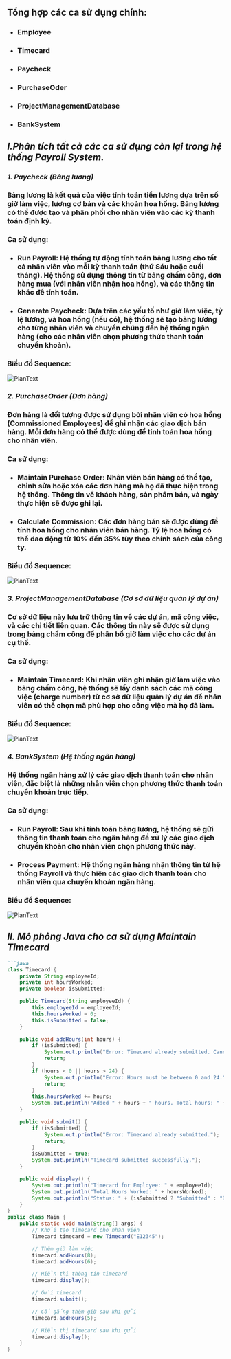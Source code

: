 ## Tổng hợp các ca sử dụng chính:
- ### Employee
- ### Timecard
- ### Paycheck
- ### PurchaseOder
- ### ProjectManagementDatabase
- ### BankSystem
## *I.Phân tích tất cả các ca sử dụng còn lại trong hệ thống Payroll System.*
### *1. Paycheck (Bảng lương)*
### Bảng lương là kết quả của việc tính toán tiền lương dựa trên số giờ làm việc, lương cơ bản và các khoản hoa hồng. Bảng lương có thể được tạo và phân phối cho nhân viên vào các kỳ thanh toán định kỳ.
### Ca sử dụng:
- ### Run Payroll: Hệ thống tự động tính toán bảng lương cho tất cả nhân viên vào mỗi kỳ thanh toán (thứ Sáu hoặc cuối tháng). Hệ thống sử dụng thông tin từ bảng chấm công, đơn hàng mua (với nhân viên nhận hoa hồng), và các thông tin khác để tính toán.
- ### Generate Paycheck: Dựa trên các yếu tố như giờ làm việc, tỷ lệ lương, và hoa hồng (nếu có), hệ thống sẽ tạo bảng lương cho từng nhân viên và chuyển chúng đến hệ thống ngân hàng (cho các nhân viên chọn phương thức thanh toán chuyển khoản).
### Biểu đồ Sequence: 
![PlanText]()
### *2. PurchaseOrder (Đơn hàng)*
### Đơn hàng là đối tượng được sử dụng bởi nhân viên có hoa hồng (Commissioned Employees) để ghi nhận các giao dịch bán hàng. Mỗi đơn hàng có thể được dùng để tính toán hoa hồng cho nhân viên.
### Ca sử dụng:
- ### Maintain Purchase Order: Nhân viên bán hàng có thể tạo, chỉnh sửa hoặc xóa các đơn hàng mà họ đã thực hiện trong hệ thống. Thông tin về khách hàng, sản phẩm bán, và ngày thực hiện sẽ được ghi lại.
- ### Calculate Commission: Các đơn hàng bán sẽ được dùng để tính hoa hồng cho nhân viên bán hàng. Tỷ lệ hoa hồng có thể dao động từ 10% đến 35% tùy theo chính sách của công ty.
### Biểu đồ Sequence: 
![PlanText]()
### *3. ProjectManagementDatabase (Cơ sở dữ liệu quản lý dự án)*
### Cơ sở dữ liệu này lưu trữ thông tin về các dự án, mã công việc, và các chi tiết liên quan. Các thông tin này sẽ được sử dụng trong bảng chấm công để phân bổ giờ làm việc cho các dự án cụ thể.
### Ca sử dụng:
- ### Maintain Timecard: Khi nhân viên ghi nhận giờ làm việc vào bảng chấm công, hệ thống sẽ lấy danh sách các mã công việc (charge number) từ cơ sở dữ liệu quản lý dự án để nhân viên có thể chọn mã phù hợp cho công việc mà họ đã làm.
### Biểu đồ Sequence: 
![PlanText]()
### *4. BankSystem (Hệ thống ngân hàng)*
### Hệ thống ngân hàng xử lý các giao dịch thanh toán cho nhân viên, đặc biệt là những nhân viên chọn phương thức thanh toán chuyển khoản trực tiếp.
### Ca sử dụng:
- ### Run Payroll: Sau khi tính toán bảng lương, hệ thống sẽ gửi thông tin thanh toán cho ngân hàng để xử lý các giao dịch chuyển khoản cho nhân viên chọn phương thức này.
- ### Process Payment: Hệ thống ngân hàng nhận thông tin từ hệ thống Payroll và thực hiện các giao dịch thanh toán cho nhân viên qua chuyển khoản ngân hàng.
### Biểu đồ Sequence: 
![PlanText]()
## *II. Mô phỏng Java cho ca sử dụng Maintain Timecard*
```markdown
```java
class Timecard {
    private String employeeId;
    private int hoursWorked;
    private boolean isSubmitted;

    public Timecard(String employeeId) {
        this.employeeId = employeeId;
        this.hoursWorked = 0;
        this.isSubmitted = false;
    }

    public void addHours(int hours) {
        if (isSubmitted) {
            System.out.println("Error: Timecard already submitted. Cannot add hours.");
            return;
        }
        if (hours < 0 || hours > 24) {
            System.out.println("Error: Hours must be between 0 and 24.");
            return;
        }
        this.hoursWorked += hours;
        System.out.println("Added " + hours + " hours. Total hours: " + this.hoursWorked);
    }

    public void submit() {
        if (isSubmitted) {
            System.out.println("Error: Timecard already submitted.");
            return;
        }
        isSubmitted = true;
        System.out.println("Timecard submitted successfully.");
    }

    public void display() {
        System.out.println("Timecard for Employee: " + employeeId);
        System.out.println("Total Hours Worked: " + hoursWorked);
        System.out.println("Status: " + (isSubmitted ? "Submitted" : "Draft"));
    }
}
public class Main {
    public static void main(String[] args) {
        // Khởi tạo timecard cho nhân viên
        Timecard timecard = new Timecard("E12345");

        // Thêm giờ làm việc
        timecard.addHours(8);
        timecard.addHours(6);

        // Hiển thị thông tin timecard
        timecard.display();

        // Gửi timecard
        timecard.submit();

        // Cố gắng thêm giờ sau khi gửi
        timecard.addHours(5);

        // Hiển thị timecard sau khi gửi
        timecard.display();
    }
}
